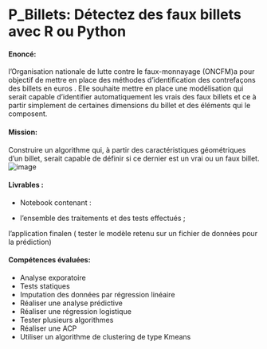 # P_Billets: Détectez des faux billets avec R ou Python

#### Enoncé:

 l’Organisation nationale de lutte contre le faux-monnayage (ONCFM)a pour objectif de mettre en place des méthodes d’identification des contrefaçons des billets en euros .
Elle souhaite mettre en place une modélisation qui serait capable d’identifier automatiquement les vrais des faux billets et ce à partir simplement de certaines dimensions du billet et des éléments qui le composent.

#### Mission:

Construire un algorithme qui, à partir des caractéristiques géométriques d’un billet, serait capable de définir si ce dernier est un vrai ou un faux billet. ![image](https://user-images.githubusercontent.com/116921007/221381826-c6173748-396d-46df-b37d-69aa04cf6414.png)

#### Livrables : 

- Notebook contenant : 

- l’ensemble des traitements et des tests effectués ;

l’application finalen ( tester le modèle retenu sur un fichier de données pour la prédiction)

#### Compétences évaluées:

- Analyse exporatoire
- Tests statiques
- Imputation des données par régression linéaire
- Réaliser une analyse prédictive
- Réaliser une régression logistique
- Tester plusieurs algorithmes
- Réaliser une ACP
- Utiliser un algorithme de clustering de type Kmeans
